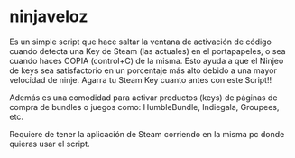 # ninjaveloz

Es un simple script que hace saltar la ventana de activación de código cuando detecta una Key de Steam (las actuales) en el portapapeles, o sea cuando haces COPIA (control+C) de la misma. Esto ayuda a que el Ninjeo de keys sea satisfactorio en un porcentaje más alto debido a una mayor velocidad de ninje. Agarra tu Steam Key cuanto antes con este Script!!

Además es una comodidad para activar productos (keys) de páginas de compra de bundles o juegos como: HumbleBundle, Indiegala, Groupees, etc.

Requiere de tener la aplicación de Steam corriendo en la misma pc donde quieras usar el script.
